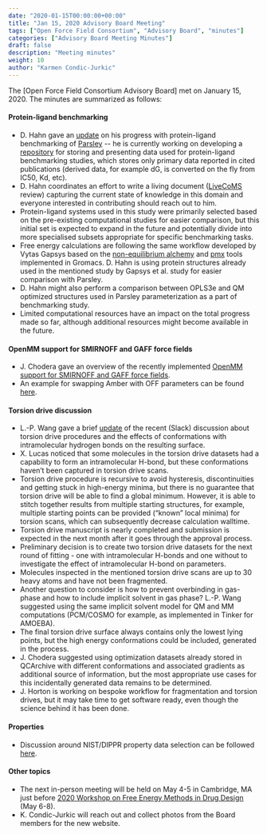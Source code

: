 ```yaml
---
date: "2020-01-15T00:00:00+00:00"
title: "Jan 15, 2020 Advisory Board Meeting"
tags: ["Open Force Field Consortium", "Advisory Board", "minutes"]
categories: ["Advisory Board Meeting Minutes"]
draft: false
description: "Meeting minutes"
weight: 10
author: "Karmen Condic-Jurkic"
---
```


The [Open Force Field Consortium Advisory Board] met on January 15, 2020.
The minutes are summarized as follows:

#### Protein-ligand benchmarking

* D. Hahn gave an [update](2020-01-15-PLBenchmark-Update-David-Hahn.pdf) on his progress with protein-ligand benchmarking of [Parsley](https://github.com/openforcefield/openforcefields) -- he is currently working on developing a [repository](https://github.com/openforcefield/PLBenchmarks) for storing and presenting data used for protein-ligand benchmarking studies, which stores only primary data reported in cited publications (derived data, for example dG, is converted on the fly from IC50, Kd, etc).
* D. Hahn coordinates an effort to write a living document ([LiveCoMS](https://www.livecomsjournal.org/) review) capturing the current state of knowledge in this domain and everyone interested in contributing should reach out to him.
* Protein-ligand systems used in this study were primarily selected based on the pre-existing computational studies for easier comparison, but this initial set is expected to expand in the future and potentially divide into more specialised subsets appropriate for specific benchmarking tasks.
* Free energy calculations are following the same workflow developed by Vytas Gapsys based on the [non-equilibrium alchemy](https://pubs.rsc.org/en/content/articlehtml/2020/sc/c9sc03754c) and [pmx](https://onlinelibrary.wiley.com/doi/full/10.1002/jcc.23804) tools implemented in Gromacs. D. Hahn is using protein structures already used in the mentioned study by Gapsys et al. study for easier comparison with Parsley.
* D. Hahn might also perform a comparison between OPLS3e and QM optimized structures used in Parsley parameterization as a part of benchmarking study.
* Limited computational resources have an impact on the total progress made so far, although additional resources might become available in the future.


#### OpenMM support for SMIRNOFF and GAFF force fields
* J. Chodera gave an overview of the recently implemented [OpenMM support for SMIRNOFF and GAFF force fields](https://github.com/openmm/openmm-forcefields).
* An example for swapping Amber with OFF parameters can be found [here](https://github.com/openforcefield/openforcefield/tree/master/examples/swap_amber_parameters).


#### Torsion drive discussion

* L.-P. Wang gave a brief [update](2020-01-15-torsiondrive-discusion-LPWang.pdf) of the recent (Slack) discussion about torsion drive procedures and the effects of conformations with intramolecular hydrogen bonds on the resulting surface.
* X. Lucas noticed that some molecules in the torsion drive datasets had a capability to form an intramolecular H-bond, but these conformations haven’t been captured in torsion drive scans.
* Torsion drive procedure is recursive to avoid hysteresis, discontinuities and getting stuck in high-energy minima, but there is no guarantee that torsion drive will be able to find a global minimum. However, it is able to stitch together results from multiple starting structures, for example, multiple starting points can be provided (“known” local minima) for torsion scans, which can subsequently decrease calculation walltime.
* Torsion drive manuscript is nearly completed and submission is expected in the next month after it goes through the approval process.
* Preliminary decision is to create two torsion drive datasets for the next round of fitting - one with intramolecular H-bonds and one without to investigate the effect of intramolecular H-bond on parameters.
* Molecules inspected in the mentioned torsion drive scans are up to 30 heavy atoms and have not been fragmented.
* Another question to consider is how to prevent overbinding in gas-phase and how to include implicit solvent in gas phase? L.-P. Wang suggested using the same implicit solvent model for QM and MM computations (PCM/COSMO for example, as implemented in Tinker for AMOEBA).
* The final torsion drive surface always contains only the lowest lying points, but the high energy conformations could be included, generated in the process.
* J. Chodera suggested using optimization datasets already stored in QCArchive with different conformations and associated gradients as additional source of information, but the most appropriate use cases for this incidentally generated data remains to be determined.
* J. Horton is working on bespoke workflow for fragmentation and torsion drives, but it may take time to get software ready, even though the science behind it has been done.


#### Properties

* Discussion around NIST/DIPPR property data selection can be followed [here](https://github.com/openforcefield/nistdataselection/issues/12).


#### Other topics

* The next in-person meeting will be held on May 4-5 in Cambridge, MA just before [2020 Workshop on Free Energy Methods in Drug Design](http://www.alchemistry.org/wiki/2020_Workshop_on_Free_Energy_Methods_in_Drug_Design) (May 6-8).
* K. Condic-Jurkic will reach out and collect photos from the Board members for the new website.
